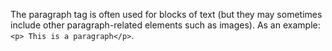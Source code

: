 The paragraph tag is often used for blocks of text (but they may sometimes include other paragraph-related elements such as images). As an example: `<p> This is a paragraph</p>`.
